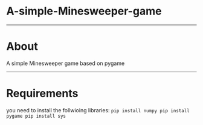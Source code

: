 # A-simple-Minesweeper-game

---
# About
A simple Minesweeper game based on pygame

---
# Requirements
you need to install the follwioing libraries:
`pip install numpy
pip install pygame
pip install sys`
